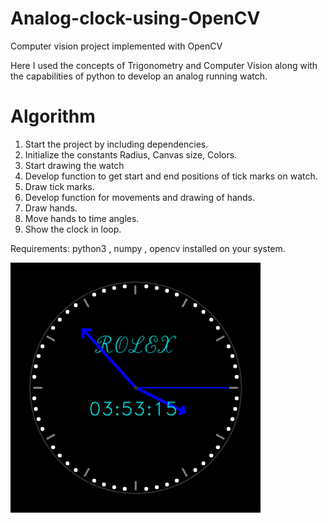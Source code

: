 # Analog-clock-using-OpenCV

Computer vision project implemented with OpenCV

Here I used the concepts of Trigonometry and Computer Vision along with the capabilities of python to develop an analog running watch.

# Algorithm

1. Start the project by including dependencies.
2. Initialize the constants Radius, Canvas size, Colors.
3. Start drawing the watch
4. Develop function to get start and end positions of tick marks on watch.
5. Draw tick marks.
6. Develop function for movements and drawing of hands.
7. Draw hands.
8. Move hands to time angles.
9. Show the clock in loop.

Requirements: python3 , numpy , opencv installed on your system.

<img src="Analog_Clock/Screenshot.png" width="400" height="400">
